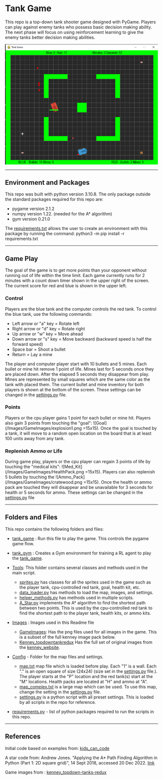 # Tank Game

This repo is a top-down tank shooter game designed with PyGame. Players can play against enemy tanks who possess basic decision making ability. The next phase will focus on using reinforcement learning to give the enemy tanks better decision making abilities.

![Main_Scree](/Images/README_images/Main_Screen.PNG)

---

## Environment and Packages

This repo was built with python version 3.10.8. The only package outside the standard packages required for this repo are:

* pygame version 2.1.2
* numpy version 1.22. (needed for the A* algorithm)
* gym version 0.21.0

The [requirements.txt](requirements.txt) allows the user to create an environment with this package by running the command: python3 -m pip install -r requirements.txt

---

## Game Play

The goal of the game is to get more points than your opponent without running out of life within the time limit. Each game currently runs for 2 minutes with a count down timer shown in the upper right of the screen. The current score for red and blue is shown in the upper left.

### Control

Players are the blue tank and the computer controls the red tank. To control the blue tank, use the following commands:

* Left arrow or "a" key = Rotate left
* Right arrow or "d" key = Rotate right
* Up arrow or "w" key = Move ahead
* Down arrow or "s" key = Move backward (backward speed is half the forward speed)
* Space bar = Shoot a bullet
* Return = Lay a mine

The player and computer player start with 10 bullets and 5 mines. Each bullet or mine hit remove 1 point of life.  Mines last for 5 seconds once they are placed down. After the elapsed 5 seconds they disappear from play. Mines are represented by small squares which are the same color as the tank with placed them. The current bullet and mine inventory for both players is shown at the bottom of the screen. These settings can be changed in the [settings.py](Config/settings.py) file.

### Points

Players or the cpu player gains 1 point for each bullet or mine hit. Players also gain 3 points from touching the "goal": ![Goal](/Images/GameImages/explosion1.png =15x15). Once the goal is touched by a tank, it will move to a random open location on the board that is at least 100 units away from any tank.

### Replenish Ammo or Life

During game play, players or the cpu player can regain 3 points of life by touching the "medical kits": ![Med_Kit](/Images/GameImages/HealthPack.png =15x15). Players can also replenish 5 bullets by touching the ![Ammo_Pack](/Images/GameImages/cratewood.png =15x15). Once the health or ammo pack are touched they will disappear and be unavailable for 3 seconds for health or 5 seconds for ammo. These settings can be changed in the [settings.py](Config/settings.py) file

---

## Folders and Files

This repo contains the following folders and files:

* [tank_game](tank_game.py) : Run this file to play the game. This controls the pygame game flow.

* [tank_gym](tank_gym.py) : Creates a Gym environment for training a RL agent to play the [tank_game](tank_game.py).

* [Tools](Tools): This folder contains several classes and methods used in the main script.
  * [sprites.py](Tools/sprites.py) has classes for all the sprites used in the game such as the player tank, cpu-controlled red tank, goal, health kit, etc.
  * [data_loader.py](Tools/data_loader.py) has methods to load the map, images, and settings.
  * [helper_methods.py](Tools/helper_methods.py) has methods used in multiple scripts.
  * [A_Star.py](Tools/A_Star.py) implements the A* algorithm to find the shortest path between two points. This is used by the cpu-controlled red tank to find the shortest path to the player tank, health kits, or ammo kits.

* [Images](Images) : Images used in this Readme file
  * [GameImages](Images/GameImages/): Has the png files used for all images in the game. This is a subset of the full kenney image pack below.
  * [Kenney_topdowntankredux](Images/kenney_topdowntanksredux/) Has the full set of original images from the [kenney_website](https://www.kenney.nl/assets).

* [Config](Config) - Folder for the map files and settings.
  * [map.txt](Config/map.txtmap.txt) map file which is loaded before play. Each "1" is a wall. Each "." is an open square of size (24x24) (size set in the [settings.py](settings.py) file.). The player starts at the "P" location and the red tank(s) start at the "M" locations. Health packs are located at "H" and ammo at "A".
  * [map_complex.txt](Config/map_complex.txt) is a large map which can be used. To use this map, change the setting in the [settings.py](settings.py) file.
  * [settings.py](settings.py) is a python script with all preset settings. This is loaded by all scripts in the repo for reference.

* [requirements.py](requirements.py) - list of python packages required to run the scripts in this repo.

---

## References

Initial code based on examples from: [kids_can_code](https://github.com/kidscancode/pygame_tutorials/tree/master/tilemap)

A star code from: Andrew Jones. "Applying the A* Path Finding Algorithm in Python (Part 1: 2D square grid)", 14 Sept 2018, accessed 20 Dec 2022.
[link](https://www.analytics-link.com/post/2018/09/14/applying-the-a-path-finding-algorithm-in-python-part-1-2d-square-grid)

Game images from : [kenney_topdown-tanks-redux](https://kenney.nl/assets/topdown-tanks-redux)
